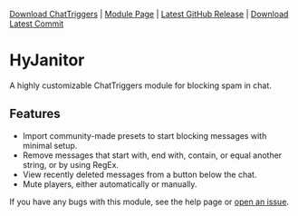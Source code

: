 [Download ChatTriggers](https://github.com/ChatTriggers/ChatTriggers/releases/download/2.2.1/ctjs-2.2.1-1.8.9.jar) | [Module Page](https://www.chattriggers.com/modules/v/HyJanitor) | [Latest GitHub Release](https://github.com/cognitivitydev/HyJanitor/releases/latest) | [Download Latest Commit](https://github.com/cognitivitydev/HyJanitor/archive/refs/heads/main.zip)

# HyJanitor

A highly customizable ChatTriggers module for blocking spam in chat.

## Features
* Import community-made presets to start blocking messages with minimal setup.
* Remove messages that start with, end with, contain, or equal another string, or by using RegEx.
* View recently deleted messages from a button below the chat.
* Mute players, either automatically or manually.


If you have any bugs with this module, see the help page or [open an issue](https://github.com/cognitivitydev/HyJanitor/issues).
